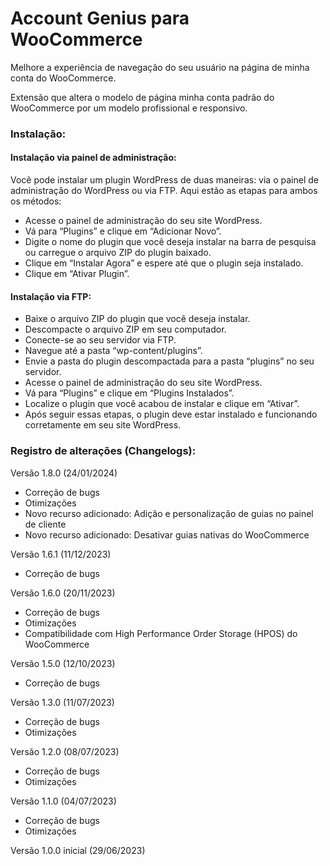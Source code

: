 # Account Genius para WooCommerce

Melhore a experiência de navegação do seu usuário na página de minha conta do WooCommerce.

Extensão que altera o modelo de página minha conta padrão do WooCommerce por um modelo profissional e responsivo.

### Instalação:

#### Instalação via painel de administração:

Você pode instalar um plugin WordPress de duas maneiras: via o painel de administração do WordPress ou via FTP. Aqui estão as etapas para ambos os métodos:

* Acesse o painel de administração do seu site WordPress.
* Vá para “Plugins” e clique em “Adicionar Novo”.
* Digite o nome do plugin que você deseja instalar na barra de pesquisa ou carregue o arquivo ZIP do plugin baixado.
* Clique em “Instalar Agora” e espere até que o plugin seja instalado.
* Clique em “Ativar Plugin”.

#### Instalação via FTP:

* Baixe o arquivo ZIP do plugin que você deseja instalar.
* Descompacte o arquivo ZIP em seu computador.
* Conecte-se ao seu servidor via FTP.
* Navegue até a pasta “wp-content/plugins”.
* Envie a pasta do plugin descompactada para a pasta “plugins” no seu servidor.
* Acesse o painel de administração do seu site WordPress.
* Vá para “Plugins” e clique em “Plugins Instalados”.
* Localize o plugin que você acabou de instalar e clique em “Ativar”.
* Após seguir essas etapas, o plugin deve estar instalado e funcionando corretamente em seu site WordPress.

### Registro de alterações (Changelogs):

Versão 1.8.0 (24/01/2024)
* Correção de bugs
* Otimizações
* Novo recurso adicionado: Adição e personalização de guias no painel de cliente
* Novo recurso adicionado: Desativar guias nativas do WooCommerce

Versão 1.6.1 (11/12/2023)
* Correção de bugs

Versão 1.6.0 (20/11/2023)
* Correção de bugs
* Otimizações
* Compatibilidade com High Performance Order Storage (HPOS) do WooCommerce

Versão 1.5.0 (12/10/2023)
* Correção de bugs

Versão 1.3.0 (11/07/2023)
* Correção de bugs
* Otimizações

Versão 1.2.0 (08/07/2023)
* Correção de bugs
* Otimizações

Versão 1.1.0 (04/07/2023)
* Correção de bugs
* Otimizações

Versão 1.0.0 inicial (29/06/2023)
